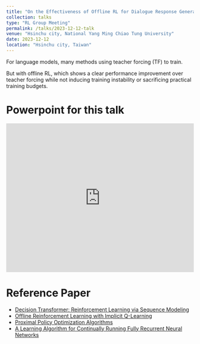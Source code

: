 ```yaml
---
title: "On the Effectiveness of Offline RL for Dialogue Response Generation"
collection: talks
type: "RL Group Meeting"
permalink: /talks/2023-12-12-talk
venue: "Hsinchu city, National Yang Ming Chiao Tung University"
date: 2023-12-12
location: "Hsinchu city, Taiwan"
---
```


For language models, many methods using teacher forcing (TF) to train.

But with offline RL, which shows a clear performance improvement over teacher forcing while not inducing training instability or sacrificing practical training budgets.

Powerpoint for this talk
=====
<iframe src="https://www.slideshare.net/slideshow/embed_code/key/fDcynWW9bmiLex?hostedIn=slideshare&page=upload" width="100%" height="400" frameborder="0" marginwidth="0" marginheight="0" scrolling="no"></iframe>

Reference Paper
=====
- [Decision Transformer: Reinforcement Learning via Sequence Modeling](https://arxiv.org/abs/2106.01345)
- [Offline Reinforcement Learning with Implicit Q-Learning](https://arxiv.org/abs/2110.06169)
- [Proximal Policy Optimization Algorithms](https://arxiv.org/abs/1707.06347)
- [A Learning Algorithm for Continually Running Fully Recurrent Neural Networks](https://doi.org/10.1162/neco.1989.1.2.270)